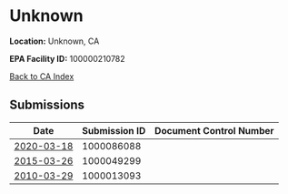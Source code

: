 # Unknown

**Location:** Unknown, CA

**EPA Facility ID:** 100000210782

[Back to CA Index](../../index.md)

## Submissions

| Date | Submission ID | Document Control Number |
|------|--------------|-------------------------|
| [2020-03-18](submissions/1000086088.md) | 1000086088 |  |
| [2015-03-26](submissions/1000049299.md) | 1000049299 |  |
| [2010-03-29](submissions/1000013093.md) | 1000013093 |  |

